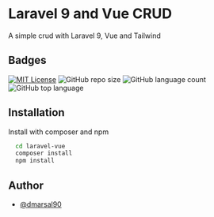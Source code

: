 
# Laravel 9 and Vue CRUD

A simple crud with Laravel 9, Vue and Tailwind


## Badges

[![MIT License](https://img.shields.io/badge/License-MIT-orange.svg)](https://choosealicense.com/licenses/mit/)
![GitHub repo size](https://img.shields.io/github/repo-size/dmarsal90/laravel-vue?color=success&style=plastic)
![GitHub language count](https://img.shields.io/github/languages/count/dmarsal90/laravel-vue?color=red)
![GitHub top language](https://img.shields.io/github/languages/top/dmarsal90/laravel-vue?style=plastic)


## Installation

Install with composer and npm

```bash
  cd laravel-vue
  composer install
  npm install
```

## Author

- [@dmarsal90](https://www.github.com/dmarsal90)
